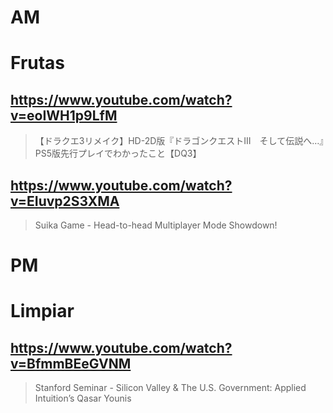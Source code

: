 # AM
# Frutas

## https://www.youtube.com/watch?v=eoIWH1p9LfM 

> 【ドラクエ3リメイク】HD-2D版『ドラゴンクエストIII　そして伝説へ…』PS5版先行プレイでわかったこと【DQ3】 

## https://www.youtube.com/watch?v=EIuvp2S3XMA

> Suika Game - Head-to-head Multiplayer Mode Showdown! 

# PM
# Limpiar

## https://www.youtube.com/watch?v=BfmmBEeGVNM

> Stanford Seminar - Silicon Valley & The U.S. Government: Applied Intuition’s Qasar Younis 
